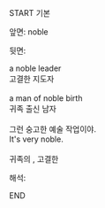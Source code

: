 START
기본

앞면:
noble


뒷면:
<div>a noble leader </div><div>고결한 지도자</div><div><br></div><div><div>a man of noble birth </div><div>귀족 출신 남자</div></div><div><br></div><div><div><div>그런 숭고한 예술 작업이야.</div></div><div><div>It's very noble.</div></div></div><div><br></div><div>귀족의 , 고결한</div>


해석:

END